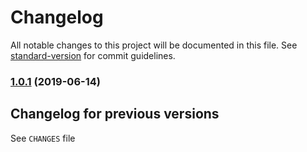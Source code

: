 # Changelog

All notable changes to this project will be documented in this file. See [standard-version](https://github.com/conventional-changelog/standard-version) for commit guidelines.

### [1.0.1](https://github.com/medikoo/d/compare/v0.1.1...v1.0.1) (2019-06-14)
















































<extoc></extoc>

## Changelog for previous versions

See `CHANGES` file
